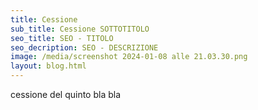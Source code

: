 ```yaml
---
title: Cessione
sub_title: Cessione SOTTOTITOLO
seo_title: SEO - TITOLO
seo_decription: SEO - DESCRIZIONE
image: /media/screenshot 2024-01-08 alle 21.03.30.png
layout: blog.html
---
```

cessione del quinto bla bla
